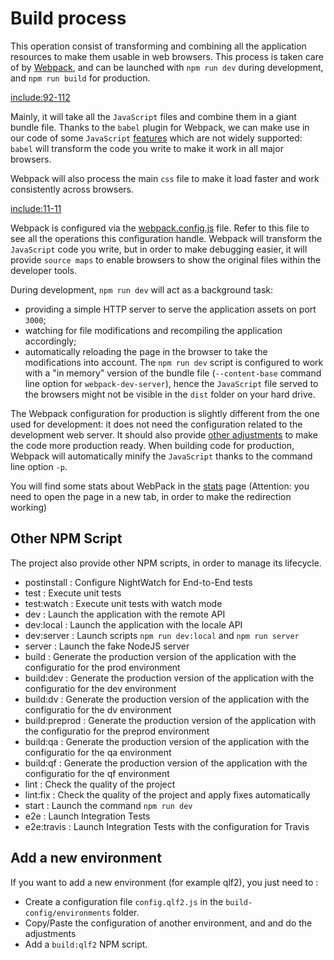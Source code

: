 # Build process

This operation consist of transforming and combining all the application resources to make them usable in web browsers. This process is taken care of by [Webpack](https://webpack.github.io/), and can be launched with `npm run dev` during development, and `npm run build` for production.

[include:92-112](../../../package.json)

Mainly, it will take all the `JavaScript` files and combine them in a giant bundle file. Thanks to the `babel` plugin for Webpack, we can make use in our code of some `JavaScript` [features](/javascript/syntax.md#ES2015) which are not widely supported: `babel` will transform the code you write to make it work in all major browsers. 

Webpack will also process the main `css` file to make it load faster and work consistently across browsers.

[include:11-11](../../../src/layout/app.jsx)

Webpack is configured via the [webpack.config.js](https://github.com/InseeFr/Pogues/blob/master/webpack.config.js) file. Refer to this file to see all the operations this configuration handle.
Webpack will transform the `JavaScript` code you write, but in order to make debugging easier, it will provide `source maps` to enable browsers to show the original files within the developer tools.

During development, `npm run dev` will act as a background task:
- providing a simple HTTP server to serve the application assets on port `3000`;
- watching for file modifications and recompiling the application accordingly;
- automatically reloading the page in the browser to take the modifications into account.
The `npm run dev` script is configured to work with a "in memory" version of the bundle file (`--content-base` command line option for `webpack-dev-server`), hence the `JavaScript` file served to the browsers might not be visible in the `dist` folder on your hard drive.

The Webpack configuration for production is slightly different from the one used for development: it does not need the configuration related to the development web server. It should also provide [other adjustments](https://github.com/InseeFr/Pogues/issues/145) to make the code more production ready. When building code for production, Webpack will automatically minify the `JavaScript` thanks to the command line option `-p`.

You will find some stats about WebPack in the [stats](../../stats.html) page (Attention: you need to open the page in a new tab, in order to make the redirection working)

## Other NPM Script

The project also provide other NPM scripts, in order to manage its lifecycle.

* postinstall : Configure NightWatch for End-to-End tests
* test : Execute unit tests
* test:watch : Execute unit tests with watch mode
* dev : Launch the application with the remote API
* dev:local : Launch the application with the locale API
* dev:server : Launch scripts `npm run dev:local` and `npm run server`
* server : Launch the fake NodeJS server
* build : Generate the production version of the application with the configuratio for the prod environment
* build:dev : Generate the production version of the application with the configuratio for the dev environment
* build:dv : Generate the production version of the application with the configuratio for the dv environment
* build:preprod : Generate the production version of the application with the configuratio for the preprod environment
* build:qa : Generate the production version of the application with the configuratio for the qa environment
* build:qf : Generate the production version of the application with the configuratio for the qf environment
* lint : Check the quality of the project
* lint:fix : Check the quality of the project and apply fixes automatically
* start : Launch the command `npm run dev`
* e2e : Launch Integration Tests 
* e2e:travis : Launch Integration Tests with the configuration for Travis

## Add a new environment

If you want to add a new environment (for example qlf2), you just need to : 
- Create a configuration file `config.qlf2.js` in the `build-config/environments` folder. 
- Copy/Paste the configuration of another environment, and and do the adjustments
- Add a `build:qlf2` NPM script.